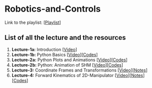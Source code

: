 # Robotics-and-Controls

Link to the playlist: [[Playlist](https://youtube.com/playlist?list=PL5HnE_lHbcogt_91Yy-5LGSsEhyLGdJ4Y&feature=shared)]

## List of all the lecture and the resources
  1. **Lecture-1a:** Introduction                          [[Video](https://youtu.be/VyPqcnUwWeY?feature=shared)]
  2. **Lecture-1b:** Python Basics                         [[Video](https://youtu.be/PM4g1GFLMzk?feature=shared)][[Codes](https://github.com/singhaman1750/Robotics-and-Controls/tree/main/Lec1b_PythonBasics)]
  3. **Lecture-2a:** Python Plots and Animations           [[Video](https://youtu.be/fvyIp7nf-Cc?feature=shared)][[Codes](https://github.com/singhaman1750/Robotics-and-Controls/tree/main/Lec2a_PythonPlotsAndAnimations)]
  4. **Lecture-2b:** Python: Animation of SHM              [[Video](https://youtu.be/pU6gM1dK6eA?feature=shared)][[Codes](https://github.com/singhaman1750/Robotics-and-Controls/blob/main/Lec2b_PythonAnimationOfSHM/shmAnimation.py)]
  5. **Lecture-3:**  Coordinate Frames and Transformations [[Video](https://youtu.be/FjMSA1BwlHg?feature=shared)][[Notes]()]
  6. **Lecture-4:**  Forward Kinematics of 2D-Manipulator  [[Video]()][[Notes]()][[Codes](https://github.com/singhaman1750/Robotics-and-Controls/blob/main/Lec4_FKfor2dManipulators/manipulator_forward.py)]
